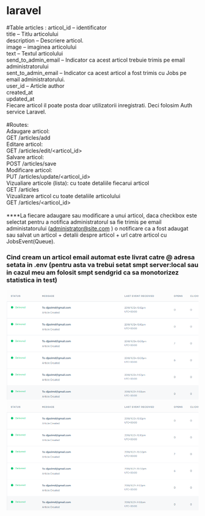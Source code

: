 # laravel

#Table articles :
articol_id – identificator <br>
title – Titlu articolului <br>
description – Descriere articol. <br>
image – imaginea articolului<br>
text – Textul articolului<br>
send_to_admin_email – Indicator ca acest articol trebuie trimis pe email administratorului<br>
sent_to_admin_email – Indicator ca acest articol a fost trimis cu Jobs pe email administratorului.<br>
user_id – Article author<br>
created_at<br>
updated_at<br>
Fiecare articol il poate posta doar utilizatorii inregistrati. Deci folosim Auth service Laravel.<br>
<br>
#Routes:<br>
Adaugare articol:<br>
GET /articles/add<br>
Editare articol:<br>
GET /articles/edit/<articol_id><br>
Salvare articol:<br>
POST /articles/save<br>
Modificare articol:<br>
PUT /articles/update/<articol_id><br>
Vizualiare articole (lista):  cu toate detaliile fiecarui articol<br>
GET /articles<br>
Vizualizare articol cu toate detaliile articolului<br>
GET /articles/<articol_id><br>
<br>
****La fiecare adaugare sau modificare a unui articol, daca checkbox este selectat pentru a notifica administratorul sa fie trimis pe email administatorului (administrator@site.com ) o notificare ca a fost adaugat sau salvat un articol + detalii despre articol + url catre articol cu JobsEvent(Queue).

<H3>Cind cream un articol email automat este livrat catre @ adresa setata in .env (pentru asta va trebui setat smpt server:local sau in cazul meu am folosit smpt sendgrid ca sa monotorizez statistica in test)  </H3>
 <img src="sendgrid.png">	<img src="sendgrid.png">
